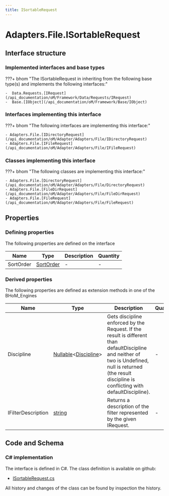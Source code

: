 ```yaml
---
title: ISortableRequest
---
```


# Adapters.File.ISortableRequest



## Interface structure

### Implemented interfaces and base types

???+ bhom "The ISortableRequest in inheriting from the following base type(s) and implements the following interfaces:"

    -  Data.Requests.[IRequest](/api_documentation/oM/Framework/Data/Requests/IRequest)
    -  Base.[IObject](/api_documentation/oM/Framework/Base/IObject)


### Interfaces implementing this interface

???+ bhom "The following interfaces are implementing this interface:"

    - Adapters.File.[IDirectoryRequest](/api_documentation/oM/Adapter/Adapters/File/IDirectoryRequest)
    - Adapters.File.[IFileRequest](/api_documentation/oM/Adapter/Adapters/File/IFileRequest)


### Classes implementing this interface

???+ bhom "The following classes are implementing this interface:"

    - Adapters.File.[DirectoryRequest](/api_documentation/oM/Adapter/Adapters/File/DirectoryRequest)
    - Adapters.File.[FileDirRequest](/api_documentation/oM/Adapter/Adapters/File/FileDirRequest)
    - Adapters.File.[FileRequest](/api_documentation/oM/Adapter/Adapters/File/FileRequest)


## Properties



### Defining properties

The following properties are defined on the interface

| Name             | Type             | Description      | Quantity         |
|------------------|------------------|------------------|------------------|
| SortOrder | [SortOrder](/api_documentation/oM/Adapter/Adapters/File/SortOrder) | - | - |


### Derived properties

The following properties are defined as extension methods in one of the BHoM_Engines

| Name             | Type             | Description      | Quantity         | Engine           |
|------------------|------------------|------------------|------------------|------------------|
| Discipline | [Nullable](https://learn.microsoft.com/en-us/dotnet/api/System.Nullable-1?view=netstandard-2.0)&lt;[Discipline](/api_documentation/oM/Adapter/Adapters/Revit/Enums/Discipline)&gt; | Gets discipline enforced by the Request. If the result is different than defaultDiscipline and neither of two is Undefined, null is returned (the result discipline is conflicting with defaultDiscipline). | - | Revit_Engine |
| IFilterDescription | [string](https://learn.microsoft.com/en-us/dotnet/api/System.String?view=netstandard-2.0) | Returns a description of the filter represented by the given IRequest. | - | Revit_Engine |


## Code and Schema

### C# implementation

The interface is defined in C#. The class definition is available on github:

- [ISortableRequest.cs](https://github.com/BHoM/File_Toolkit/blob/develop/File_oM/Requests/Interfaces/ISortableRequest.cs)

All history and changes of the class can be found by inspection the history.
